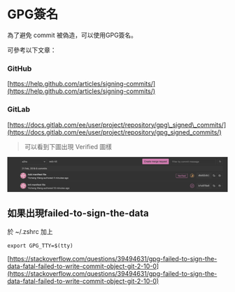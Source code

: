 # GPG簽名

為了避免 commit 被偽造，可以使用GPG簽名。

可參考以下文章：

### GitHub

[https://help.github.com/articles/signing-commits/](https://help.github.com/articles/signing-commits/)

### GitLab

[https://docs.gitlab.com/ee/user/project/repository/gpg\_signed\_commits/](https://docs.gitlab.com/ee/user/project/repository/gpg_signed_commits/)

> 可以看到下圖出現 Verified 圖樣

![](../.gitbook/assets/screen-shot-2019-02-21-at-12.24.34-pm.png)

## 如果出現failed-to-sign-the-data

於 ~/.zshrc 加上

```text
export GPG_TTY=$(tty)
```

[https://stackoverflow.com/questions/39494631/gpg-failed-to-sign-the-data-fatal-failed-to-write-commit-object-git-2-10-0](https://stackoverflow.com/questions/39494631/gpg-failed-to-sign-the-data-fatal-failed-to-write-commit-object-git-2-10-0)

